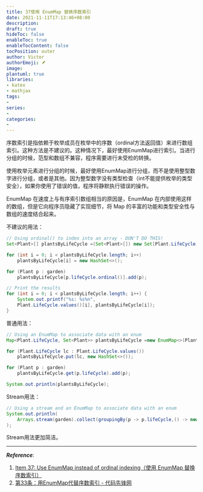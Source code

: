 ```yaml
---
title: 37使用 EnumMap 替换序数索引
date: 2021-11-11T17:13:46+08:00
description:
draft: true
hideToc: false
enableToc: true
enableTocContent: false
tocPosition: outer
author: Victor
authorEmoji: 🪶
image:
plantuml: true
libraries:
- katex
- mathjax
tags:
-
series:
-
categories:
-
---
```




序数索引是指依赖于枚举成员在枚举中的序数（ordinal方法返回值）来进行数组索引。这种方法是不建议的。这种情况下，最好使用EnumMap进行索引。当进行分组的时候，范型和数组不兼容，程序需要进行未受检的转换。

使用枚举元素进行分组的时候，最好使用EnumMap进行分组，而不是使用整型数字进行分组，或者是其他。因为整型数字没有类型检查（int不能提供枚举的类型安全），如果你使用了错误的值，程序将静默执行错误的操作。

EnumMap 在速度上与有序索引数组相当的原因是，EnumMap 在内部使用这样的数组，但是它向程序员隐藏了实现细节，将 Map 的丰富的功能和类型安全性与数组的速度结合起来。

不建议的用法：

```java
// Using ordinal() to index into an array - DON'T DO THIS!
Set<Plant>[] plantsByLifeCycle =(Set<Plant>[]) new Set[Plant.LifeCycle.values().length];

for (int i = 0; i < plantsByLifeCycle.length; i++)
    plantsByLifeCycle[i] = new HashSet<>();

for (Plant p : garden)
    plantsByLifeCycle[p.lifeCycle.ordinal()].add(p);

// Print the results
for (int i = 0; i < plantsByLifeCycle.length; i++) {
    System.out.printf("%s: %s%n",
    Plant.LifeCycle.values()[i], plantsByLifeCycle[i]);
}
```

普通用法：

```java
// Using an EnumMap to associate data with an enum
Map<Plant.LifeCycle, Set<Plant>> plantsByLifeCycle =new EnumMap<>(Plant.LifeCycle.class);

for (Plant.LifeCycle lc : Plant.LifeCycle.values())
    plantsByLifeCycle.put(lc, new HashSet<>());

for (Plant p : garden)
    plantsByLifeCycle.get(p.lifeCycle).add(p);

System.out.println(plantsByLifeCycle);

```

Stream用法：

```java
// Using a stream and an EnumMap to associate data with an enum
System.out.println(
    Arrays.stream(garden).collect(groupingBy(p -> p.lifeCycle,() -> new EnumMap<>(LifeCycle.class), toSet()))
);
```

Stream用法更加简洁。

---

***Reference***:

1. [Item 37: Use EnumMap instead of ordinal indexing（使用 EnumMap 替换序数索引）](https://github.com/clxering/Effective-Java-3rd-edition-Chinese-English-bilingual/blob/dev/Chapter-6/Chapter-6-Item-37-Use-EnumMap-instead-of-ordinal-indexing.md)
2. [第33条：用EnumMap代替序数索引 - 代码先锋网](https://codeleading.com/article/3311609909/)
